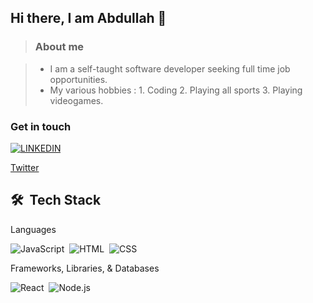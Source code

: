 ## Hi there, I am Abdullah 👋
> ### About me

> - I am a self-taught software developer seeking full time job opportunities.
> - My various hobbies : 1. Coding 2. Playing all sports 3. Playing videogames.

### Get in touch

[![LINKEDIN](https://img.shields.io/badge/LinkedIn-0077B5?style=for-the-badge&logo=linkedin&logoColor=white)](https://www.linkedin.com/in/abdullah-khan-483b75236/)

[Twitter](https://twitter.com/dulakhan024)

## 🛠 &nbsp;Tech Stack

Languages

![JavaScript](https://img.shields.io/badge/-JavaScript-05122A?style=flat&logo=javascript)&nbsp;
![HTML](https://img.shields.io/badge/-HTML-05122A?style=flat&logo=HTML5)&nbsp;
![CSS](https://img.shields.io/badge/-CSS-05122A?style=flat&logo=CSS3&logoColor=1572B6)&nbsp;


Frameworks, Libraries, & Databases

![React](https://img.shields.io/badge/-React-05122A?style=flat&logo=react)&nbsp;
![Node.js](https://img.shields.io/badge/-Node.js-05122A?style=flat&logo=node.js)&nbsp;

